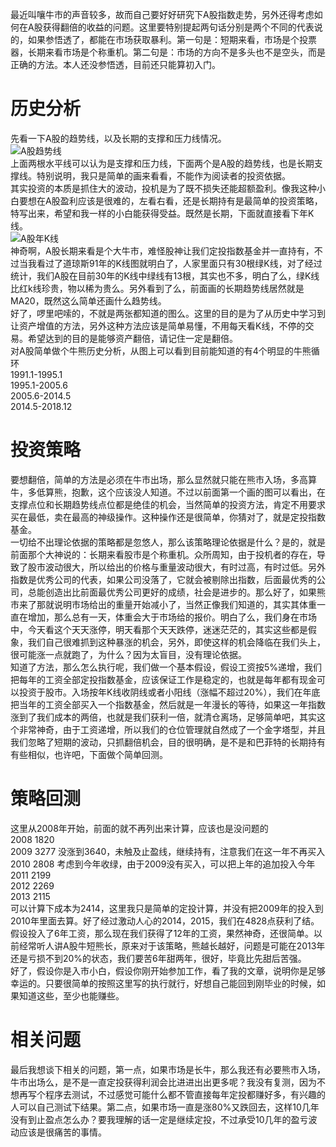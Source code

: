 ﻿---
categories: [投资之路]
tags: [A股投资, 投资策略, 指数基金]
---
最近叫嚷牛市的声音较多，故而自己要好好研究下A股指数走势，另外还得考虑如何在A股获得翻倍的收益的问题。这里要特别提起两句话分别是两个不同的代表说的，如果参悟透了，都能在市场获取暴利。第一句是：短期来看，市场是个投票器，长期来看市场是个称重机。第二句是：市场的方向不是多头也不是空头，而是正确的方法。本人还没参悟透，目前还只能算初入门。  
# 历史分析
先看一下A股的趋势线，以及长期的支撑和压力线情况。  
![A股趋势线](../../../screenshot/A股趋势线.png "A股趋势线")  
  上面两根水平线可以认为是支撑和压力线，下面两个是A股的趋势线，也是长期支撑线。特别说明，我只是简单的画来看看，不能作为阅读者的投资依据。  
其实投资的本质是抓住大的波动，投机是为了既不损失还能超额盈利。像我这种小白要想在A股盈利应该是很难的，左看右看，还是长期持有是最简单的投资策略，特写出来，希望和我一样的小白能获得受益。既然是长期，下面就直接看下年K线。  
![A股年K线](../../../screenshot/A股年K线.png "A股年K线")  
  神奇啊，A股长期来看是个大牛市，难怪股神让我们定投指数基金并一直持有，不过当我看过了道琼斯91年的K线图就明白了，人家里面只有30根绿K线，对了经过统计，我们A股在目前30年的K线中绿线有13根，其实也不多，明白了么，绿K线比红k线珍贵，物以稀为贵么。另外看到了么，前面画的长期趋势线居然就是MA20，既然这么简单还画什么趋势线。  
好了，啰里吧嗦的，不就是两张都知道的图么。这里的目的是为了从历史中学习到让资产增值的方法，另外这种方法应该是简单易懂，不用每天看K线，不停的交易。希望达到的目的是能够资产翻倍，请记住一定是翻倍。  
对A股简单做个牛熊历史分析，从图上可以看到目前能知道的有4个明显的牛熊循环  
  1991.1-1995.1  
  1995.1-2005.6  
  2005.6-2014.5  
  2014.5-2018.12  
# 投资策略
要想翻倍，简单的方法是必须在牛市出场，那么显然就只能在熊市入场，多高算牛，多低算熊，抱歉，这个应该没人知道。不过以前面第一个画的图可以看出，在支撑点位和长期趋势线点位都是绝佳的机会，当然简单的投资方法，肯定不用要求买在最低，卖在最高的神级操作。这种操作还是很简单，你猜对了，就是定投指数基金。  
一切给不出理论依据的策略都是忽悠人，那么该策略理论依据是什么？是的，就是前面那个大神说的：长期来看股市是个称重机。众所周知，由于投机者的存在，导致了股市波动很大，所以给出的价格与重量波动很大，有时过高，有时过低。另外指数是优秀公司的代表，如果公司没落了，它就会被剔除出指数，后面最优秀的公司，总能创造出比前面最优秀公司更好的成绩，社会是进步的。那么好了，如果熊市来了那就说明市场给出的重量开始减小了，当然正像我们知道的，其实其体重一直在增加，那么总有一天，体重会大于市场给的报价。明白了么，我们身在市场中，今天看这个天天涨停，明天看那个天天跌停，迷迷茫茫的，其实这些都是假象，我们自己很难抓到这种暴涨的机会，另外，即使这样的机会降临在我们头上，很可能涨一点就跑了，为什么？因为太盲目，没有理论依据。  
知道了方法，那么怎么执行呢，我们做一个基本假设，假设工资按5%递增，我们把每年的工资全部定投指数基金，应该保证工作是稳定的，也就是每年都有现金可以投资于股市。入场按年K线收阴线或者小阳线（涨幅不超过20%），我们在年底把当年的工资全部买入一个指数基金，然后就是一年漫长的等待，如果这一年指数涨到了我们成本的两倍，也就是我们获利一倍，就清仓离场，足够简单吧，其实这个非常神奇，由于工资递增，所以我们的仓位管理就自然成了一个金字塔型，并且我们忽略了短期的波动，只抓翻倍机会，目的很明确，是不是和巴菲特的长期持有有些相似，也许吧，下面做个简单回测。  
# 策略回测
这里从2008年开始，前面的就不再列出来计算，应该也是没问题的  
2008  1820  
2009  3277 没涨到3640，未触及止盈线，继续持有，注意我们在这一年不再买入  
2010  2808 考虑到今年收绿，由于2009没有买入，可以把上年的追加投入今年  
2011  2199  
2012  2269  
2013  2115  
可以计算下成本为2414，这里我只是简单的定投计算，并没有把2009年的投入到2010年里面去算。好了经过激动人心的2014，2015，我们在4828点获利了结。假设投入了6年工资，那么现在我们获得了12年的工资，果然神奇，还很简单。以前经常听人讲A股牛短熊长，原来对于该策略，熊越长越好，问题是可能在2013年还是亏损不到20%的状态，我们要苦6年甜两年，很好，毕竟比先甜后苦强。   
好了，假设你是入市小白，假设你刚开始参加工作，看了我的文章，说明你是足够幸运的。只要很简单的按照这里写的执行就行，好想自己能回到刚毕业的时候，如果知道这些，至少也能赚些。  
# 相关问题
最后我想谈下相关的问题，第一点，如果市场是长牛，那么我还有必要熊市入场，牛市出场么，是不是一直定投获得利润会比进进出出更多呢？我没有复测，因为不想再写个程序去测试，不过感觉可能什么都不管直接每年定投都赚好多，有兴趣的人可以自己测试下结果。第二点，如果市场一直是涨80%又跌回去，这样10几年没有到止盈点怎么办？要我理解的话一定是继续定投，不过承受10几年的盈亏波动应该是很痛苦的事情。  